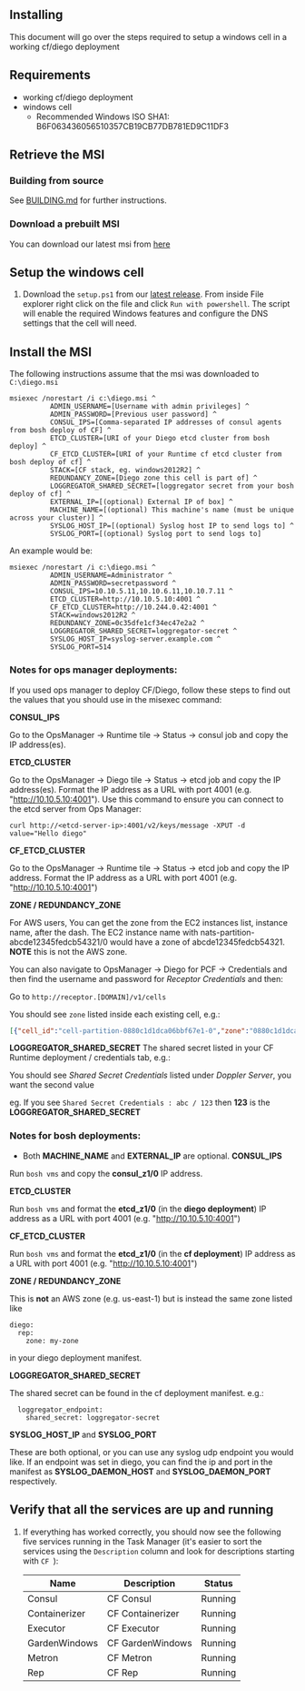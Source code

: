 ## Installing

This document will go over the steps required to setup a windows cell
in a working cf/diego deployment

## Requirements

- working cf/diego deployment
- windows cell
  - Recommended Windows ISO SHA1: B6F063436056510357CB19CB77DB781ED9C11DF3

## Retrieve the MSI

### Building from source

See [BUILDING.md](BUILDING.md) for further instructions.

### Download a prebuilt MSI

You can download our latest msi from
[here](https://github.com/pivotal-cf/diego-windows-msi/releases/latest)

## Setup the windows cell

1. Download the `setup.ps1` from our [latest release](https://github.com/pivotal-cf/diego-windows-msi/releases/latest). From inside File explorer right click on the file and click `Run with powershell`. The script will enable the required Windows features
and configure the DNS settings that the cell will need.

## Install the MSI

The following instructions assume that the msi was downloaded to `C:\diego.msi`

```
msiexec /norestart /i c:\diego.msi ^
          ADMIN_USERNAME=[Username with admin privileges] ^
          ADMIN_PASSWORD=[Previous user password] ^
          CONSUL_IPS=[Comma-separated IP addresses of consul agents from bosh deploy of CF] ^
          ETCD_CLUSTER=[URI of your Diego etcd cluster from bosh deploy] ^
          CF_ETCD_CLUSTER=[URI of your Runtime cf etcd cluster from bosh deploy of cf] ^
          STACK=[CF stack, eg. windows2012R2] ^
          REDUNDANCY_ZONE=[Diego zone this cell is part of] ^
          LOGGREGATOR_SHARED_SECRET=[loggregator secret from your bosh deploy of cf] ^
          EXTERNAL_IP=[(optional) External IP of box] ^
          MACHINE_NAME=[(optional) This machine's name (must be unique across your cluster)] ^
          SYSLOG_HOST_IP=[(optional) Syslog host IP to send logs to] ^
          SYSLOG_PORT=[(optional) Syslog port to send logs to]
```

An example would be:

```
msiexec /norestart /i c:\diego.msi ^
          ADMIN_USERNAME=Administrator ^
          ADMIN_PASSWORD=secretpassword ^
          CONSUL_IPS=10.10.5.11,10.10.6.11,10.10.7.11 ^
          ETCD_CLUSTER=http://10.10.5.10:4001 ^
          CF_ETCD_CLUSTER=http://10.244.0.42:4001 ^
          STACK=windows2012R2 ^
          REDUNDANCY_ZONE=0c35dfe1cf34ec47e2a2 ^
          LOGGREGATOR_SHARED_SECRET=loggregator-secret ^
          SYSLOG_HOST_IP=syslog-server.example.com ^
          SYSLOG_PORT=514
```

### Notes for ops manager deployments:

If you used ops manager to deploy CF/Diego, follow these steps to find out
the values that you should use in the misexec command:

**CONSUL_IPS**

Go to the OpsManager -> Runtime tile -> Status -> consul job and copy
the IP address(es).

**ETCD_CLUSTER**

Go to the OpsManager -> Diego tile -> Status -> etcd job and copy the
IP address(es). Format the IP address as a URL with port 4001
(e.g. "http://10.10.5.10:4001"). Use this command to ensure you can
connect to the etcd server from Ops Manager:

```
curl http://<etcd-server-ip>:4001/v2/keys/message -XPUT -d value="Hello diego"
```

**CF_ETCD_CLUSTER**

Go to the OpsManager -> Runtime tile -> Status -> etcd job and copy
the IP address. Format the IP address as a URL with port 4001
(e.g. "http://10.10.5.10:4001")

**ZONE / REDUNDANCY_ZONE**

For AWS users, You can get the zone from the EC2 instances list,
instance name, after the dash. The EC2 instance name with
nats-partition-abcde12345fedcb54321/0 would have a zone of
abcde12345fedcb54321. **NOTE** this is not the AWS zone.

You can also navigate to OpsManager -> Diego for PCF -> Credentials
and then find the username and password for *Receptor Credentials* and
then:

Go to `http://receptor.[DOMAIN]/v1/cells`

You should see `zone` listed inside each existing cell, e.g.:

```json
[{"cell_id":"cell-partition-0880c1d1dca06bbf67e1-0","zone":"0880c1d1dca06bbf67e1","capacity":{"memory_mb":30679,"disk_mb":15993,"containers":256}}]
```

**LOGGREGATOR_SHARED_SECRET**
The shared secret listed in your CF Runtime deployment / credentials
tab, e.g.:

You should see *Shared Secret Credentials* listed under *Doppler
Server*, you want the second value

eg. If you see `Shared Secret Credentials : abc / 123` then **123** is
the **LOGGREGATOR_SHARED_SECRET**

### Notes for bosh deployments:
- Both **MACHINE_NAME** and **EXTERNAL_IP** are optional.
**CONSUL_IPS**

Run `bosh vms` and copy the **consul_z1/0** IP address.

**ETCD_CLUSTER**

Run `bosh vms` and format the **etcd_z1/0** (in the **diego
deployment**) IP address as a URL with port 4001
(e.g. "http://10.10.5.10:4001")

**CF_ETCD_CLUSTER**

Run `bosh vms` and format the **etcd_z1/0** (in the **cf
deployment**) IP address as a URL with port 4001
(e.g. "http://10.10.5.10:4001")

**ZONE / REDUNDANCY_ZONE**

This is **not** an AWS zone (e.g. us-east-1) but is instead the same
zone listed like

```
diego:
  rep:
    zone: my-zone
```
in your diego deployment manifest.

**LOGGREGATOR_SHARED_SECRET**

The shared secret can be found in the cf deployment manifest. e.g.:

```
  loggregator_endpoint:
    shared_secret: loggregator-secret
```

**SYSLOG_HOST_IP** and **SYSLOG_PORT**

These are both optional, or you can use any syslog udp endpoint you
would like. If an endpoint was set in diego, you can find the ip and
port in the manifest as **SYSLOG_DAEMON_HOST** and
**SYSLOG_DAEMON_PORT** respectively.

## Verify that all the services are up and running

1. If everything has worked correctly, you should now see the
   following five services running in the Task Manager (it's easier to
   sort the services using the `Description` column and look for
   descriptions starting with `CF `):

   | Name          | Description      | Status  |
   |---------------|------------------|---------|
   | Consul        | CF Consul        | Running |
   | Containerizer | CF Containerizer | Running |
   | Executor      | CF Executor      | Running |
   | GardenWindows | CF GardenWindows | Running |
   | Metron        | CF Metron        | Running |
   | Rep           | CF Rep           | Running |
